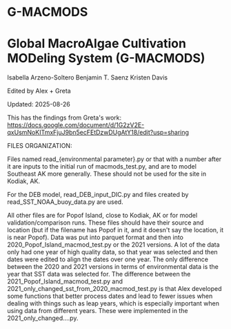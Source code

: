 # G-MACMODS
Global MacroAlgae Cultivation MODeling System (G-MACMODS)
============================================================================
Isabella Arzeno-Soltero
Benjamin T. Saenz
Kristen Davis

Edited by Alex + Greta

Updated: 2025-08-26

This has the findings from Greta's work: https://docs.google.com/document/d/1G2zV2E-qxUsmNoKITmxFjuJ9bn5ecFEtDzwDUgAtY18/edit?usp=sharing

FILES ORGANIZATION:

Files named read_{environmental parameter}.py or that with a number after it
are inputs to the initial run of macmods_test.py, and are to model Southeast AK 
more generally. These should not be used for the site in Kodiak, AK.

For the DEB model, read_DEB_input_DIC.py and files created by read_SST_NOAA_buoy_data.py
are used.

All other files are for Popof Island, close to Kodiak, AK or for model validation/comparison
runs. These files should have their source and location (but if the filename has Popof
in it, and it doesn't say the location, it is near Popof). Data was put into parquet format
and then into 2020_Popof_Island_macmod_test.py or the 2021 versions. A lot of the data only
had one year of high quality data, so that year was selected and then dates were edited
to align the dates over one year. The only difference between the 2020 and 2021 versions 
in terms of environmental data is the year that SST data was selected for. The difference
between the 2021_Popof_Island_macmod_test.py and 2021_only_changed_sst_from_2020_macmod_test.py
is that Alex developed some functions that better process dates and lead to fewer issues
when dealing with things such as leap years, which is especially important when using data
from different years. These were implemented in the 2021_only_changed....py.

